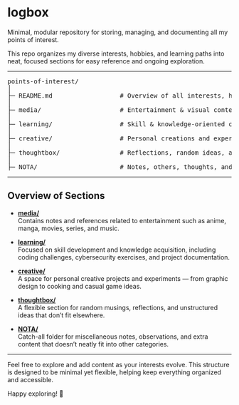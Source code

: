 # logbox

Minimal, modular repository for storing, managing, and documenting all my points of interest.

This repo organizes my diverse interests, hobbies, and learning paths into neat, focused sections for easy reference and ongoing exploration.

---

<pre>
points-of-interest/
│
├─ README.md                  # Overview of all interests, how to navigate
│
├─ media/                     # Entertainment & visual content (anime, movies, music, etc.)
│
├─ learning/                  # Skill & knowledge-oriented content (coding challenges, projects)
│
├─ creative/                  # Personal creations and experiments (design, cooking, games)
│
├─ thoughtbox/                # Reflections, random ideas, and unstructured thoughts
│
├─ NOTA/                      # Notes, others, thoughts, and extras — for uncategorized content
</pre>

---

## Overview of Sections

- **[media/](media/)**  
  Contains notes and references related to entertainment such as anime, manga, movies, series, and music.

- **[learning/](learning/)**  
  Focused on skill development and knowledge acquisition, including coding challenges, cybersecurity exercises, and project documentation.

- **[creative/](creative/)**  
  A space for personal creative projects and experiments — from graphic design to cooking and casual game ideas.

- **[thoughtbox/](thoughtbox/)**  
  A flexible section for random musings, reflections, and unstructured ideas that don’t fit elsewhere.

- **[NOTA/](NOTA/)**  
  Catch-all folder for miscellaneous notes, observations, and extra content that doesn’t neatly fit into other categories.

---

Feel free to explore and add content as your interests evolve. This structure is designed to be minimal yet flexible, helping keep everything organized and accessible.

Happy exploring! 🚀

